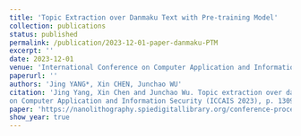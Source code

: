 ```yaml
---
title: 'Topic Extraction over Danmaku Text with Pre-training Model'
collection: publications
status: published
permalink: /publication/2023-12-01-paper-danmaku-PTM
excerpt: ''
date: 2023-12-01
venue: 'International Conference on Computer Application and Information Security (ICCAIS 2023)'
paperurl: ''
authors: 'Jing YANG*, Xin CHEN, Junchao WU'
citation: 'Jing Yang, Xin Chen and Junchao Wu. Topic extraction over danmaku text with pre-training model, in International Conference
on Computer Application and Information Security (ICCAIS 2023), p. 1309015.'
paper: 'https://nanolithography.spiedigitallibrary.org/conference-proceedings-of-spie/13090/1309015/Topic-extraction-over-danmaku-text-with-pre-training-model/10.1117/12.3025823.short'
show_year: true
---
```

